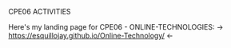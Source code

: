 CPE06 ACTIVITIES

Here's my landing page for CPE06 - ONLINE-TECHNOLOGIES:
->  https://esquillojay.github.io/Online-Technology/ <-
